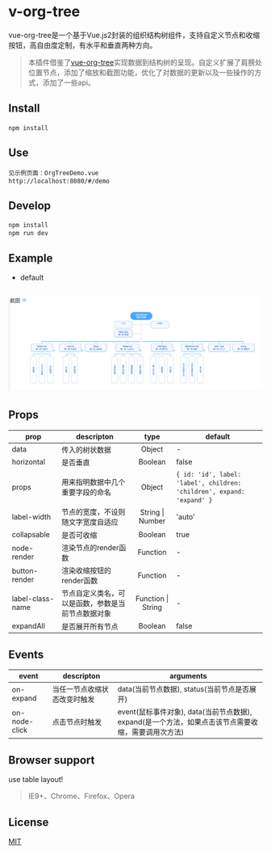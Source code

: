 # v-org-tree


vue-org-tree是一个基于Vue.js2封装的组织结构树组件，支持自定义节点和收缩按钮，高自由度定制，有水平和垂直两种方向。


> 本插件借鉴了[vue-org-tree](https://github.com/hukaibaihu/vue-org-tree)实现数据到结构树的呈现。自定义扩展了肩膀处位置节点，添加了缩放和截图功能，优化了对数据的更新以及一些操作的方式，添加了一些api。

## Install
```
npm install
```

## Use
```
见示例页面：OrgTreeDemo.vue
http://localhost:8080/#/demo
```

## Develop
```
npm install
npm run dev
```

## Example

- default

 ## ![default](./static/images/example.png)


## Props
prop              | descripton                   | type                   | default
------------------|------------------------------|:----------------------:|---------------------
data              | 传入的树状数据                 | Object                 | -
horizontal        | 是否垂直                      | Boolean                | false
props             | 用来指明数据中几个重要字段的命名  | Object                 | `{ id: 'id', label: 'label', children: 'children', expand: 'expand' }`
label-width       | 节点的宽度，不设则随文字宽度自适应| String \| Number      | 'auto'
collapsable       | 是否可收缩                    | Boolean                | true
node-render       | 渲染节点的render函数           | Function               | -
button-render     | 渲染收缩按钮的render函数       | Function                | -
label-class-name  | 节点自定义类名，可以是函数，参数是当前节点数据对象| Function \| String | -
expandAll         | 是否展开所有节点               | Boolean                | false

## Events
event             | descripton                  | arguments
------------------|-----------------------------|------------------------------
on-expand         | 当任一节点收缩状态改变时触发     | data(当前节点数据), status(当前节点是否展开)
on-node-click     | 点击节点时触发                 | event(鼠标事件对象), data(当前节点数据), expand(是一个方法，如果点击该节点需要收缩，需要调用次方法)

## Browser support

  use table layout!

> IE9+、Chrome、Firefox、Opera

## License
[MIT](./LICENSE)
